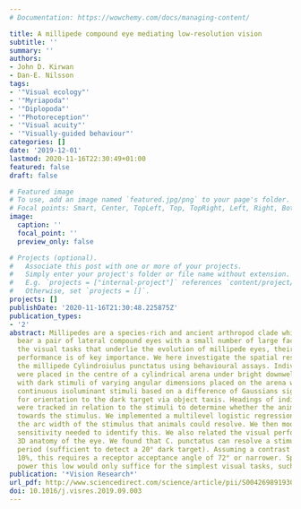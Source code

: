 ```yaml
---
# Documentation: https://wowchemy.com/docs/managing-content/

title: A millipede compound eye mediating low-resolution vision
subtitle: ''
summary: ''
authors:
- John D. Kirwan
- Dan-E. Nilsson
tags:
- '"Visual ecology"'
- '"Myriapoda"'
- '"Diplopoda"'
- '"Photoreception"'
- '"Visual acuity"'
- '"Visually-guided behaviour"'
categories: []
date: '2019-12-01'
lastmod: 2020-11-16T22:30:49+01:00
featured: false
draft: false

# Featured image
# To use, add an image named `featured.jpg/png` to your page's folder.
# Focal points: Smart, Center, TopLeft, Top, TopRight, Left, Right, BottomLeft, Bottom, BottomRight.
image:
  caption: ''
  focal_point: ''
  preview_only: false

# Projects (optional).
#   Associate this post with one or more of your projects.
#   Simply enter your project's folder or file name without extension.
#   E.g. `projects = ["internal-project"]` references `content/project/deep-learning/index.md`.
#   Otherwise, set `projects = []`.
projects: []
publishDate: '2020-11-16T21:30:48.225875Z'
publication_types:
- '2'
abstract: Millipedes are a species-rich and ancient arthropod clade which typically
  bear a pair of lateral compound eyes with a small number of large facets. To understand
  the visual tasks that underlie the evolution of millipede eyes, their spatial resolving
  performance is of key importance. We here investigate the spatial resolution of
  the millipede Cylindroiulus punctatus using behavioural assays. Individual animals
  were placed in the centre of a cylindrical arena under bright downwelling light,
  with dark stimuli of varying angular dimensions placed on the arena wall. We used
  continuous isoluminant stimuli based on a difference of Gaussians signal to test
  for orientation to the dark target via object taxis. Headings of individual animals
  were tracked in relation to the stimuli to determine whether the animals oriented
  towards the stimulus. We implemented a multilevel logistic regression model to identify
  the arc width of the stimulus that animals could resolve. We then modelled the angular
  sensitivity needed to identify this. We also related the visual performance to the
  3D anatomy of the eye. We found that C. punctatus can resolve a stimulus of 56°
  period (sufficient to detect a 20° dark target). Assuming a contrast threshold of
  10%, this requires a receptor acceptance angle of 72° or narrower. Spatial resolving
  power this low would only suffice for the simplest visual tasks, such as shelter-seeking.
publication: '*Vision Research*'
url_pdf: http://www.sciencedirect.com/science/article/pii/S0042698919301725
doi: 10.1016/j.visres.2019.09.003
---
```

